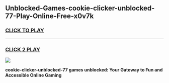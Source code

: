 
## Unblocked-Games-cookie-clicker-unblocked-77-Play-Online-Free-x0v7k
<h3>
<a href="https://premium76.site?title=cookie-clicker-unblocked-77&ref=26A">CLICK TO PLAY</a></h3>
<hr>

<h3>
<a href="https://premium76.site?title=cookie-clicker-unblocked-77&ref=26A">CLICK 2 PLAY</a>
  
</h3>

<a href="https://premium76.site?title=cookie-clicker-unblocked-77&ref=26A"><img src="https://clearcache.store/games.png"></a>


**cookie-clicker-unblocked-77 games unblocked: Your Gateway to Fun and Accessible Online Gaming**
